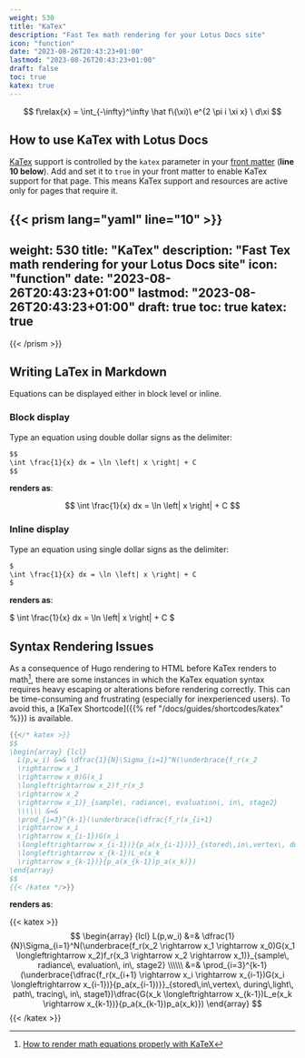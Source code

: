```yaml
---
weight: 530
title: "KaTex"
description: "Fast Tex math rendering for your Lotus Docs site"
icon: "function"
date: "2023-08-26T20:43:23+01:00"
lastmod: "2023-08-26T20:43:23+01:00"
draft: false
toc: true
katex: true
---
```


$$
f\relax{x} = \int_{-\infty}^\infty
    \hat f\(\xi)\ e^{2 \pi i \xi x}
    \ d\xi
$$

<!-- $$
\begin{equation*}
   n \sim  10^{18} \mathrm{cm^{-3}} \left(\frac{100\mathrm{km}}{R}\right)^2 \left(\frac{10\mathrm{MeV}}{\langle E \rangle}\right).
\end{equation*}
$$ -->

<!-- $$
\int \frac{1}{x} dx = \ln \left| x \right| + C
$$ -->

## How to use KaTex with Lotus Docs

[KaTex](https://katex.org/) support is controlled by the `katex` parameter in your [front matter](https://gohugo.io/content-management/front-matter/) (**line 10 below**). Add and set it to `true` in your front matter to enable KaTex support for that page. This means KaTex support and resources are active only for pages that require it.

{{< prism lang="yaml" line="10" >}}
---
weight: 530
title: "KaTex"
description: "Fast Tex math rendering for your Lotus Docs site"
icon: "function"
date: "2023-08-26T20:43:23+01:00"
lastmod: "2023-08-26T20:43:23+01:00"
draft: true
toc: true
katex: true
---
{{< /prism >}}

## Writing LaTex in Markdown

Equations can be displayed either in block level or inline.

### Block display

Type an equation using double dollar signs as the delimiter:

```md
$$
\int \frac{1}{x} dx = \ln \left| x \right| + C
$$
```

**renders as**:

$$
\int \frac{1}{x} dx = \ln \left| x \right| + C
$$

### Inline display

Type an equation using single dollar signs as the delimiter:

```md
$
\int \frac{1}{x} dx = \ln \left| x \right| + C
$
```

**renders as**:

$
\int \frac{1}{x} dx = \ln \left| x \right| + C
$

## Syntax Rendering  Issues

As a consequence of Hugo rendering to HTML before KaTex renders to math[^1], there are some instances in which the KaTex equation syntax requires heavy escaping or alterations before rendering correctly. This can be time-consuming and frustrating (especially for inexperienced users). To avoid this, a [KaTex Shortcode]({{% ref "/docs/guides/shortcodes/katex" %}}) is available.

```go
{{</* katex >}}
$$
\begin{array} {lcl}
  L(p,w_i) &=& \dfrac{1}{N}\Sigma_{i=1}^N(\underbrace{f_r(x_2
  \rightarrow x_1
  \rightarrow x_0)G(x_1
  \longleftrightarrow x_2)f_r(x_3
  \rightarrow x_2
  \rightarrow x_1)}_{sample\, radiance\, evaluation\, in\, stage2}
  \\\\\\ &=&
  \prod_{i=3}^{k-1}(\underbrace{\dfrac{f_r(x_{i+1}
  \rightarrow x_i
  \rightarrow x_{i-1})G(x_i
  \longleftrightarrow x_{i-1})}{p_a(x_{i-1})}}_{stored\,in\,vertex\, during\,light\, path\, tracing\, in\, stage1})\dfrac{G(x_k
  \longleftrightarrow x_{k-1})L_e(x_k
  \rightarrow x_{k-1})}{p_a(x_{k-1})p_a(x_k)})
\end{array}
$$
{{< /katex */>}}
```
**renders as**:

{{< katex >}}
$$
\begin{array} {lcl}
  L(p,w_i) &=& \dfrac{1}{N}\Sigma_{i=1}^N(\underbrace{f_r(x_2
  \rightarrow x_1
  \rightarrow x_0)G(x_1
  \longleftrightarrow x_2)f_r(x_3
  \rightarrow x_2
  \rightarrow x_1)}_{sample\, radiance\, evaluation\, in\, stage2}
  \\\\\\ &=&
  \prod_{i=3}^{k-1}(\underbrace{\dfrac{f_r(x_{i+1}
  \rightarrow x_i
  \rightarrow x_{i-1})G(x_i
  \longleftrightarrow x_{i-1})}{p_a(x_{i-1})}}_{stored\,in\,vertex\, during\,light\, path\, tracing\, in\, stage1})\dfrac{G(x_k
  \longleftrightarrow x_{k-1})L_e(x_k
  \rightarrow x_{k-1})}{p_a(x_{k-1})p_a(x_k)})
\end{array}
$$
{{< /katex >}}

[^1]: [How to render math equations properly with KaTeX](https://discourse.gohugo.io/t/how-to-render-math-equations-properly-with-katex/40998/4)